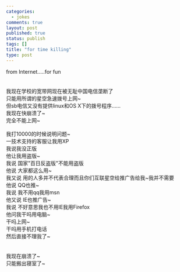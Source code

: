 ```yaml
--- 
categories: 
  - jokes
comments: true
layout: post
published: true
status: publish
tags: []
title: "for time killing"
type: post
---
```

<div id="msgcns!3725CC0EE38B1F6!1318" class="bvMsg">from Internet.....for fun<br><br><br><span>我现在学校的宽带网现在被无耻中国电信垄断了
<br>
只能用所谓的星空急速拨号上网~
<br>
但sb电信又没有提供linux和OS X下的拨号程序......
<br>
我现在快崩溃了~
<br>
完全不能上网~
<br><br>
我打10000的时候说明问题~
<br>
一技术支持的客服让我用XP
<br>
我说我没正版
<br>
他让我用盗版~
<br>
我说 国家"百日反盗版"不能用盗版
<br>
他说 大家都这么用~
<br>
我又说 用的人多并不代表合理而且你们互联星空给推广告给我~我并不需要
<br>
他说 QQ也推~
<br>
我说 我不用qq我用msn
<br>
他又说 IE也推广告~
<br>
我说 不好意思我也不用IE我用Firefox
<br>
他问我干吗用电脑~
<br>
干吗上网~
<br>
干吗用手机打电话
<br>
然后直接不理我了~
<br><br><br>
我现在崩溃了~
<br>
只能搬出寝室了~
<br></span><br>
</div>
